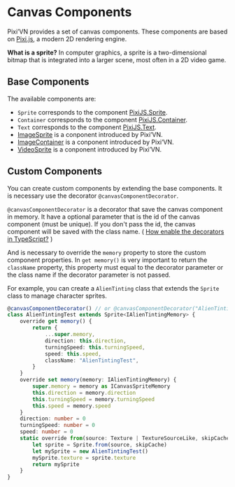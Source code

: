 # Canvas Components

Pixi’VN provides a set of canvas components. These components are based on [Pixi.js](https://pixijs.com/), a modern 2D rendering engine.

**What is a sprite?** In computer graphics, a sprite is a two-dimensional bitmap that is integrated into a larger scene, most often in a 2D video game.

## Base Components

The available components are:

- `Sprite` corresponds to the component [PixiJS.Sprite](https://pixijs.com/8.x/guides/components/sprites).
- `Container` corresponds to the component [PixiJS.Container](https://pixijs.com/8.x/guides/components/containers).
- `Text` corresponds to the component [PixiJS.Text](https://pixijs.com/8.x/guides/components/text).
- [ImageSprite](/start/canvas-images.md) is a conponent introduced by Pixi’VN.
- [ImageContainer](/start/canvas-image-container.md) is a conponent introduced by Pixi’VN.
- [VideoSprite](/start/canvas-videos.md) is a conponent introduced by Pixi’VN.

## Custom Components

You can create custom components by extending the base components. It is necessary use the decorator `@canvasComponentDecorator`.

`@canvasComponentDecorator` is a decorator that save the canvas component in memory. It have a optional parameter that is the id of the canvas component (must be unique). If you don't pass the id, the canvas component will be saved with the class name. ( [How enable the decorators in TypeScript?](/start/getting-started#how-enable-the-decorators-in-typescript) )

And is necessary to override the `memory` property to store the custom component properties.
In `get memory()` is very important to return the `className` property, this property must equal to the decorator parameter or the class name if the decorator parameter is not passed.

For example, you can create a `AlienTinting` class that extends the `Sprite` class to manage character sprites.

```typescript
@canvasComponentDecorator() // or @canvasComponentDecorator("AlienTintingTest")
class AlienTintingTest extends Sprite<IAlienTintingMemory> {
    override get memory() {
        return {
            ...super.memory,
            direction: this.direction,
            turningSpeed: this.turningSpeed,
            speed: this.speed,
            className: "AlienTintingTest",
        }
    }
    override set memory(memory: IAlienTintingMemory) {
        super.memory = memory as ICanvasSpriteMemory
        this.direction = memory.direction
        this.turningSpeed = memory.turningSpeed
        this.speed = memory.speed
    }
    direction: number = 0
    turningSpeed: number = 0
    speed: number = 0
    static override from(source: Texture | TextureSourceLike, skipCache?: boolean) {
        let sprite = Sprite.from(source, skipCache)
        let mySprite = new AlienTintingTest()
        mySprite.texture = sprite.texture
        return mySprite
    }
}
```
